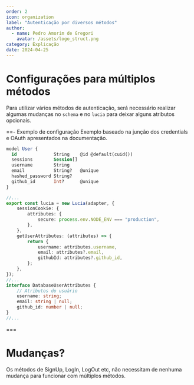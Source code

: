 ```yaml
---
order: 2
icon: organization
label: "Autenticação por diversos métodos"
author:
  - name: Pedro Amorim de Gregori
    avatar: /assets/logo_struct.png
category: Explicação
date: 2024-04-25
---
```


# Configurações para múltiplos métodos

Para utilizar vários métodos de autenticação, será necessário realizar algumas mudanças no `schema` e no `lucia` para deixar alguns atributos opcionais.

==- Exemplo de configuração
Exemplo baseado na junção dos credentials e OAuth apresentados na documentação.

```sql schema.prisma
model User {
  id              String    @id @default(cuid())
  sessions        Session[]
  username        String
  email           String?   @unique
  hashed_password String?
  github_id       Int?      @unique
}
```

```ts auth/lucia.ts
//...
export const lucia = new Lucia(adapter, {
	sessionCookie: {
		attributes: {
			secure: process.env.NODE_ENV === "production",
		},
	},
	getUserAttributes: (attributes) => {
		return {
			username: attributes.username,
			email: attributes?.email,
			githubId: attributes?.github_id,
		};
	},
});
//...
interface DatabaseUserAttributes {
	// Atributos do usuário
	username: string;
	email: string | null;
	github_id: number | null;
}
//...
```
===

# Mudanças?

Os métodos de SignUp, LogIn, LogOut etc, não necessitam de nenhuma mudança para funcionar com múltiplos métodos.